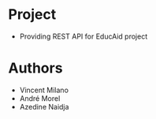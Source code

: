 # Project
- Providing REST API for EducAid project

# Authors
- Vincent Milano
- André Morel
- Azedine Naidja
